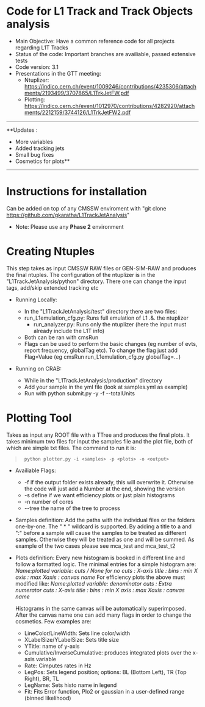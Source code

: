 # Code for L1 Track and Track Objects analysis
>
* Main Objective: Have a common reference code for all projects regarding L1T Tracks
* Status of the code: Important branches are availiable, passed extensive tests
* Code version: 3.1
* Presentations in the GTT meeting:
  - Ntuplizer: https://indico.cern.ch/event/1009246/contributions/4235306/attachments/2193499/3707865/L1TrkJetFW.pdf
  - Plotting: https://indico.cern.ch/event/1012970/contributions/4282920/attachments/2212159/3744126/L1TrkJetFW2.pdf 
<hr>

**Updates :
 * More variables
 * Added tracking jets
 * Small bug fixes
 * Cosmetics for plots**

<hr>

# Instructions for installation
>
 Can be added on top of any CMSSW enviroment with "git clone https://github.com/gkaratha/L1TrackJetAnalysis"
 * Note: Please use any **Phase 2** environment

# Creating Ntuples
>
 This step takes as input CMSSW RAW files or GEN-SIM-RAW and produces the final ntuples. The configuration of the ntuplizer is in the "L1TrackJetAnalysis/python" directory. There one can change the input tags, add/skip extended tracking etc
 
 
 * Running Locally:
    - In the "L1TrackJetAnalysis/test" directory there are two files:
	- run_L1emulation_cfg.py: Runs full emulation of L1 .&. the ntuplizer
        - run_analyzer.py: Runs only the ntuplizer (here the input must already include the L1T info)
    - Both can be ran with cmsRun
    - Flags can be used to perform the basic changes (eg number of evts, report frequency, globalTag etc). To change the flag just add Flag=Value (eg cmsRun run_L1emulation_cfg.py globalTag=...) 

 * Running on CRAB:
    - While in the "L1TrackJetAnalysis/production" directory
    - Add your sample in the yml file (look at samples.yml as example)
    - Run with python submit.py -y <ymlSampleFile> -f <sampleName> --totalUnits <FilesToProcess>

# Plotting Tool
 Takes as input any ROOT file with a TTree and produces the final plots. It takes minimum two files for input the samples file and the plot file, both of which are simple txt files. The command to run it is: 
  >      python plotter.py -i <samples> -p <plots> -o <output>

* Availiable Flags:
    - -f if the output folder exists already, this will overwrite it. Otherwise the code will just add a Number at the end, showing the version
    - -s define if we want efficiency plots or just plain histograms
    - -n number of cores 
    - --tree the name of the tree to process

* Samples definition:
Add the paths with the individual files or the folders one-by-one. The " * " wildcard is supported. By adding a title to a and ":" before a sample will cause the samples to be treated as different samples. Otherwise they will be treated as one and will be summed. As example of the two cases please see mca_test and mca_test_t2

* Plots definition:
Every new histogram is booked in different line and follow a formatted logic. The minimal entries for a simple histogram are:
  *Name:plotted variable: cuts / None for no cuts : X-axis title : bins : min X axis : max Xaxis : canvas name*
For efficiency plots the above must modified like:
 *Name:plotted variable: denominator cuts : Extra numerator cuts : X-axis title : bins : min X axis : max Xaxis : canvas name*

   Histograms in the same canvas will be automatically superimposed. After the canvas name one can add many flags in order to change the cosmetics. Few examples are:
  - LineColor/LineWidth: Sets line color/width
  - XLabelSize/YLabelSize: Sets title size
  - YTitle: name of y-axis
  - Cumulative/InverseCumulative: produces integrated plots over the x-axis variable
  - Rate: Cimputes rates in Hz
  - LegPos: Sets legend position; options: BL (Bottom Left), TR (Top Right), BR, TL
  - LegName: Sets histo name in legend
  - Fit: Fits Error function, Plo2 or gaussian in a user-defined range (binned likelihood)
